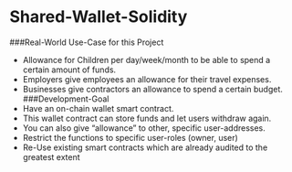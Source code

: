 # Shared-Wallet-Solidity

###Real-World Use-Case for this Project
* Allowance for Children per day/week/month to be able to spend a certain amount of funds.
* Employers give employees an allowance for their travel expenses.
* Businesses give contractors an allowance to spend a certain budget.
###Development-Goal
* Have an on-chain wallet smart contract.
* This wallet contract can store funds and let users withdraw again.
* You can also give “allowance” to other, specific user-addresses.
* Restrict the functions to specific user-roles (owner, user)
* Re-Use existing smart contracts which are already audited to the greatest extent
